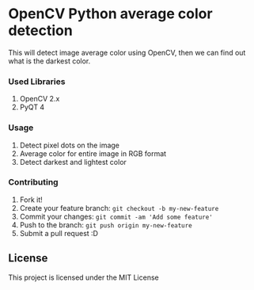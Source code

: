 # OpenCV Python average color detection
This will detect image average color using OpenCV, then we can find out what is the darkest color.

### Used Libraries 
1. OpenCV 2.x
2. PyQT 4

### Usage
1. Detect pixel dots on the image
2. Average color for entire image in RGB format
3. Detect darkest and lightest color

### Contributing
1. Fork it!
2. Create your feature branch: `git checkout -b my-new-feature`
3. Commit your changes: `git commit -am 'Add some feature'`
4. Push to the branch: `git push origin my-new-feature`
5. Submit a pull request :D

## License
This project is licensed under the MIT License
